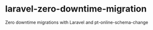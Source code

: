 # laravel-zero-downtime-migration
Zero downtime migrations with Laravel and pt-online-schema-change
